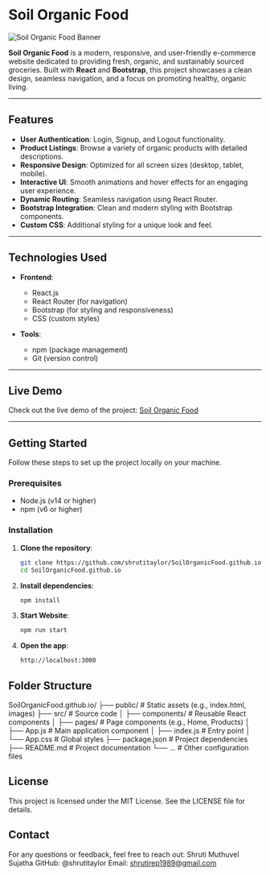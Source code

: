 # Soil Organic Food

![Soil Organic Food Banner](https://images.unsplash.com/photo-1620217349590-7b4e3ec6898a?q=80&w=2070&auto=format&fit=crop&ixlib=rb-4.0.3&ixid=M3wxMjA3fDB8MHxwaG90by1wYWdlfHx8fGVufDB8fHx8fA%3D%3D)

**Soil Organic Food** is a modern, responsive, and user-friendly e-commerce website dedicated to providing fresh, organic, and sustainably sourced groceries. Built with **React** and **Bootstrap**, this project showcases a clean design, seamless navigation, and a focus on promoting healthy, organic living.

---

## **Features**

- **User Authentication**: Login, Signup, and Logout functionality.
- **Product Listings**: Browse a variety of organic products with detailed descriptions.
- **Responsive Design**: Optimized for all screen sizes (desktop, tablet, mobile).
- **Interactive UI**: Smooth animations and hover effects for an engaging user experience.
- **Dynamic Routing**: Seamless navigation using React Router.
- **Bootstrap Integration**: Clean and modern styling with Bootstrap components.
- **Custom CSS**: Additional styling for a unique look and feel.

---

## **Technologies Used**

- **Frontend**:
  - React.js
  - React Router (for navigation)
  - Bootstrap (for styling and responsiveness)
  - CSS (custom styles)

- **Tools**:
  - npm (package management)
  - Git (version control)

---

## **Live Demo**

Check out the live demo of the project: [Soil Organic Food](https://shrutitaylor.github.io/SoilOrganicFood.github.io/)

---

## **Getting Started**

Follow these steps to set up the project locally on your machine.

### **Prerequisites**

- Node.js (v14 or higher)
- npm (v6 or higher)

### **Installation**

1. **Clone the repository**:
   ```bash
   git clone https://github.com/shrutitaylor/SoilOrganicFood.github.io.git
   cd SoilOrganicFood.github.io

2. **Install dependencies**:
   ```bash
   npm install

3. **Start Website**:
   ```bash
   npm run start

4. **Open the app**:
   ```bash
   http://localhost:3000

## Folder Structure

SoilOrganicFood.github.io/
├── public/              # Static assets (e.g., index.html, images)
├── src/                 # Source code
│   ├── components/      # Reusable React components
│   ├── pages/           # Page components (e.g., Home, Products)
│   ├── App.js           # Main application component
│   ├── index.js         # Entry point
│   └── App.css          # Global styles
├── package.json         # Project dependencies
├── README.md            # Project documentation
└── ...                  # Other configuration files

## License
This project is licensed under the MIT License. See the LICENSE file for details.


## Contact
For any questions or feedback, feel free to reach out:
Shruti Muthuvel Sujatha
GitHub: @shrutitaylor
Email: shrutirep1989@gmail.com
